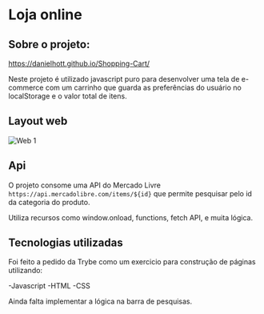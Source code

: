 # Loja online

## Sobre o projeto:
https://danielhott.github.io/Shopping-Cart/

Neste projeto é utilizado javascript puro para desenvolver uma tela de e-commerce com um carrinho que guarda as preferências do usuário no localStorage e o valor total de itens.

## Layout web

![Web 1](https://github.com/DanielHott/exercise-redux-thunk/blob/exercise-one/ShoppingCart.png)

## Api

O projeto consome uma API do Mercado Livre `https://api.mercadolibre.com/items/${id}` que permite pesquisar pelo id da categoria do produto.

Utiliza recursos como window.onload, functions, fetch API, e muita lógica.


## Tecnologias utilizadas

Foi feito a pedido da Trybe como um exercicio para construção de páginas utilizando:

-Javascript
-HTML
-CSS

Ainda falta implementar a lógica na barra de pesquisas.

